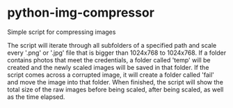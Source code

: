 # python-img-compressor
Simple script for compressing images

The script will iterate through all subfolders of a specified path and scale every '.png' or '.jpg' file that is bigger than 1024x768 to 1024x768. If a folder contains photos that meet the credentials, a folder called 'temp' will be created and the newly scaled images will be saved in that folder. If the script comes across a corrupted image, it will create a folder called 'fail' and move the image into that folder. When finished, the script will show the total size of the raw images before being scaled, after being scaled, as well as the time elapsed.
